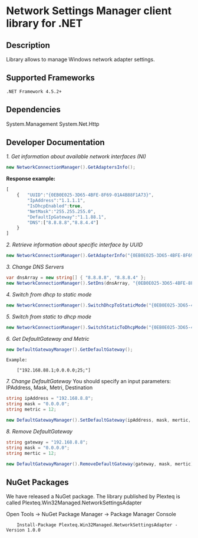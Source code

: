# Network Settings Manager client library for .NET



## Description
Library allows to manage Windows network adapter settings.


## Supported Frameworks

    .NET Framework 4.5.2+
    
    
## Dependencies

System.Management
System.Net.Http


## Developer Documentation

*1. Get information about available network interfaces (NI)*

```cs
new NetworkConnectionManager().GetAdaptersInfo();  
```
    
**Response example:**
```javascript
[
    {   "UUID":"{0EB0E025-3D65-4BFE-8F69-01A4B88F1A73}",
        "IpAddress":"1.1.1.1",
        "IsDhcpEnabled":true,
        "NetMask":"255.255.255.0",
        "DefaultIpGateway":"1.1.88.1",
        "DNS":["8.8.8.8","8.8.4.4"]
    }
]
```
*2. Retrieve information about specific interface by UUID*

```cs
new NetworkConnectionManager().GetAdapterInfo("{0EB0E025-3D65-4BFE-8F69-01A4B88F1A73}"); 
```


*3. Change DNS Servers*

```cs
var dnsArray = new string[] { "8.8.8.8", "8.8.8.4" };
new NetworkConnectionManager().SetDns(dnsArray, "{0EB0E025-3D65-4BFE-8F69-01A4B88F1A73}"); 
```


*4. Switch from dhcp to static mode*

```cs
new NetworkConnectionManager().SwitchDhcpToStaticMode("{0EB0E025-3D65-4BFE-8F69-01A4B88F1A73}"); 
```


*5. Switch from static to dhcp mode*

```cs
new NetworkConnectionManager().SwitchStaticToDhcpMode("{0EB0E025-3D65-4BFE-8F69-01A4B88F1A73}"); 
```
    
    
*6. Get DefaultGateway and Metric*

```cs
new DefaultGatewayManager().GetDefaultGateway();
```
    Example:
```
    ["192.168.88.1;0.0.0.0;25;"]
```

*7. Change DefaultGateway*
    You should specify an input parameters: IPAddress, Mask, Metri, Destination 

```cs
string ipAddress = "192.168.8.8";
string mask = "0.0.0.0";
string metric = 12;

new DefaultGatewayManager().SetDefaultGateway(ipAddress, mask, mertic, interfaceIndex);
```
    
    
*8. Remove DefaultGateway* 

```cs
string gateway = "192.168.8.8";
string mask = "0.0.0.0";
string mertic = 12;

new DefaultGatewayManager().RemoveDefaultGateway(gateway, mask, mertic);
```


## NuGet Packages
We have released a NuGet package. The library published by Plexteq is called Plexteq.Win32Managed.NetworkSettingsAdapter

Open Tools -> NuGet Package Manager -> Package Manager Console

```
    Install-Package Plexteq.Win32Managed.NetworkSettingsAdapter -Version 1.0.0
```
